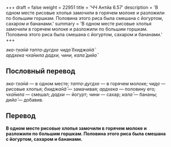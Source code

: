 +++
draft = false
weight = 22951
title = 'ЧЧ Антйа 6.57'
description = 'В одном месте рисовые хлопья замочили в горячем молоке и разложили по большим горшкам. Половина этого риса была смешана с йогуртом, сахаром и бананами.'
summary = 'В одном месте рисовые хлопья замочили в горячем молоке и разложили по большим горшкам. Половина этого риса была смешана с йогуртом, сахаром и бананами.'
+++

_эка-т̣ха̄н̃и тапта-дугдхе чид̣а̄ бхиджа̄н̃а̄  
ардхека чха̄нила дадхи,_ _чини,_ _кала̄ дийа̄_

## Пословный перевод

_эка_\-_т̣ха̄н̃и_ — в одном месте; _тапта_\-_дугдхе_ — в горячем молоке; _чид̣а_ — рисовые хлопья; _бхиджа̄н̃а̄_ — замачивая; _ардхека_ — половину его; _чха̄нила_ — смешал; _дадхи_ — йогурт; _чини_ — сахар; _кала̄_ — бананы; _дийа̄_ — добавив.

## Перевод

**В одном месте рисовые хлопья замочили в горячем молоке и разложили по большим горшкам. Половина этого риса была смешана с йогуртом, сахаром и бананами.**
